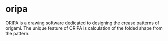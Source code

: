 oripa
=====

ORIPA is a drawing software dedicated to designing the crease patterns of origami. The unique feature of ORIPA is calculation of the folded shape from the pattern.
